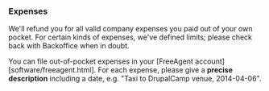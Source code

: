 ### Expenses

We'll refund you for all valid company expenses you paid out of your own pocket. For certain kinds of expenses, we've defined limits; please check back with Backoffice when in doubt.

You can file out-of-pocket expenses in your [FreeAgent account][software/freeagent.html]. For each expense, please give a **precise description** including a date, e.g. "Taxi to DrupalCamp venue, 2014-04-06".